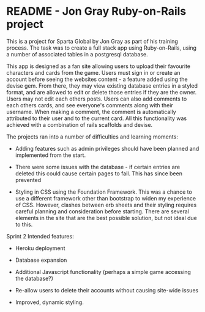 # README - Jon Gray Ruby-on-Rails project

This is a project for Sparta Global by Jon Gray as part of his training process. The task was to create a full stack app using Ruby-on-Rails, using a number of associated tables in a postgresql database.

This app is designed as a fan site allowing users to upload their favourite characters and cards from the game. Users must sign in or create an account before seeing the websites content - a feature added using the devise gem. From there, they may view existing database entries in a styled format, and are allowed to edit or delete those entries if they are the owner. Users may not edit each others posts. Users can also add comments to each others cards, and see everyone's comments along with their username. When making a comment, the comment is automatically attributed to their user and to the current card. All this functionality was achieved with a combination of rails scaffolds and devise.

The projects ran into a number of difficulties and learning moments:

* Adding features such as admin privileges should have been planned and implemented from the start.

* There were some issues with the database - if certain entries are deleted this could cause certain pages to fail. This has since been prevented

* Styling in CSS using the Foundation Framework. This was a chance to use a different framework other than bootstrap to widen my experience of CSS. However, clashes between erb sheets and their styling requires careful planning and consideration before starting. There are several elements in the site that are the best possible solution, but not ideal due to this.



Sprint 2 Intended features:

* Heroku deployment

* Database expansion

* Additional Javascript functionality (perhaps a simple game accessing the database?)

* Re-allow users to delete their accounts without causing site-wide issues

* Improved, dynamic styling.
